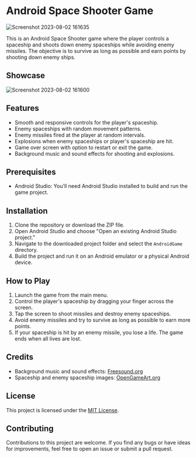 # Android Space Shooter Game

![Screenshot 2023-08-02 161635](https://github.com/DwayneColaco10/AndroidGame/assets/83514970/f7f2cd3a-12f3-4e8c-80a9-e91cd1162090)

This is an Android Space Shooter game where the player controls a spaceship and shoots down enemy spaceships while avoiding enemy missiles. The objective is to survive as long as possible and earn points by shooting down enemy ships.

## Showcase
![Screenshot 2023-08-02 161600](https://github.com/DwayneColaco10/AndroidGame/assets/83514970/49a9d3c3-c623-446f-829a-7b4708cfc255)

## Features

- Smooth and responsive controls for the player's spaceship.
- Enemy spaceships with random movement patterns.
- Enemy missiles fired at the player at random intervals.
- Explosions when enemy spaceships or player's spaceship are hit.
- Game over screen with option to restart or exit the game.
- Background music and sound effects for shooting and explosions.

## Prerequisites

- Android Studio: You'll need Android Studio installed to build and run the game project.

## Installation

1. Clone the repository or download the ZIP file.
2. Open Android Studio and choose "Open an existing Android Studio project."
3. Navigate to the downloaded project folder and select the `AndroidGame` directory.
4. Build the project and run it on an Android emulator or a physical Android device.

## How to Play

1. Launch the game from the main menu.
2. Control the player's spaceship by dragging your finger across the screen.
3. Tap the screen to shoot missiles and destroy enemy spaceships.
4. Avoid enemy missiles and try to survive as long as possible to earn more points.
5. If your spaceship is hit by an enemy missile, you lose a life. The game ends when all lives are lost.

## Credits

- Background music and sound effects: [Freesound.org](https://freesound.org/)
- Spaceship and enemy spaceship images: [OpenGameArt.org](https://opengameart.org/)

## License

This project is licensed under the [MIT License](LICENSE).

## Contributing

Contributions to this project are welcome. If you find any bugs or have ideas for improvements, feel free to open an issue or submit a pull request.
